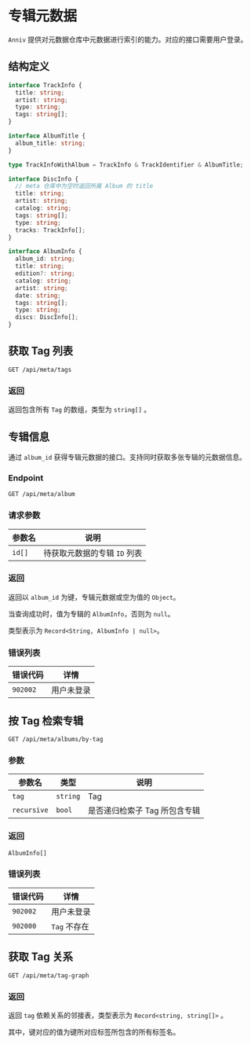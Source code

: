 # 专辑元数据

`Anniv` 提供对元数据仓库中元数据进行索引的能力。对应的接口需要用户登录。

## 结构定义

```ts
interface TrackInfo {
  title: string;
  artist: string;
  type: string;
  tags: string[];
}

interface AlbumTitle {
  album_title: string;
}

type TrackInfoWithAlbum = TrackInfo & TrackIdentifier & AlbumTitle;

interface DiscInfo {
  // meta 仓库中为空时返回所属 Album 的 title
  title: string;
  artist: string;
  catalog: string;
  tags: string[];
  type: string;
  tracks: TrackInfo[];
}

interface AlbumInfo {
  album_id: string;
  title: string;
  edition?: string;
  catalog: string;
  artist: string;
  date: string;
  tags: string[];
  type: string;
  discs: DiscInfo[];
}
```

## 获取 Tag 列表

`GET /api/meta/tags`

### 返回

返回包含所有 `Tag` 的数组，类型为 `string[]` 。

## 专辑信息

通过 `album_id` 获得专辑元数据的接口。支持同时获取多张专辑的元数据信息。

### Endpoint

`GET /api/meta/album`

### 请求参数

| 参数名 | 说明                         |
| ------ | ---------------------------- |
| `id[]` | 待获取元数据的专辑 `ID` 列表 |

### 返回

返回以 `album_id` 为键，专辑元数据或空为值的 `Object`。

当查询成功时，值为专辑的 `AlbumInfo`，否则为 `null`。

类型表示为 `Record<String, AlbumInfo | null>`。

### 错误列表

| 错误代码 | 详情       |
| -------- | ---------- |
| `902002` | 用户未登录 |

## 按 Tag 检索专辑

`GET /api/meta/albums/by-tag`

### 参数

| 参数名      | 类型     | 说明                          |
| ----------- | -------- | ----------------------------- |
| `tag`       | `string` | Tag                           |
| `recursive` | `bool`   | 是否递归检索子 Tag 所包含专辑 |

### 返回

`AlbumInfo[]`

### 错误列表

| 错误代码 | 详情         |
| -------- | ------------ |
| `902002` | 用户未登录   |
| `902000` | `Tag` 不存在 |

## 获取 Tag 关系

`GET /api/meta/tag-graph`

### 返回

返回 `tag` 依赖关系的邻接表，类型表示为 `Record<string, string[]>` 。

其中，键对应的值为键所对应标签所包含的所有标签名。
